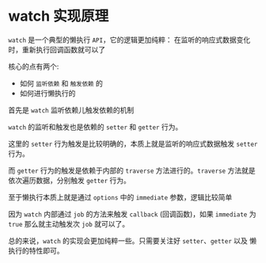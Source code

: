 # watch 实现原理

<article-info/>

`watch` 是一个典型的懒执行 `API`，它的逻辑更加纯粹： <el-text size="large" type="success">在监听的响应式数据变化时，重新执行回调函数就可以了</el-text>

核心的点有两个:

- 如何 `监听依赖` 和 `触发依赖` 的
- 如何进行懒执行的

首先是 `watch` 监听依赖儿触发依赖的机制

`watch` 的监听和触发也是依赖的 `setter` 和 `getter` 行为。

这里的 `setter` 行为触发是比较明确的，本质上就是监听的响应式数据触发 `setter` 行为。

而 `getter` 行为的触发是依赖于内部的 `traverse` 方法进行的。`traverse` 方法就是 <el-text size="large" type="success">依次遍历数据，分别触发 `getter` 行为。</el-text>

至于懒执行本质上就是通过 `options` 中的 `immediate` 参数，逻辑比较简单

因为 `watch` 内部通过 `job` 的方法来触发 `callback` (回调函数)，如果 `immediate` 为 `true` 那么就主动触发次 `job` 就可以了。

总的来说，`watch` 的实现会更加纯粹一些。只需要关注好 `setter`、`getter` 以及 懒执行的特性即可。

